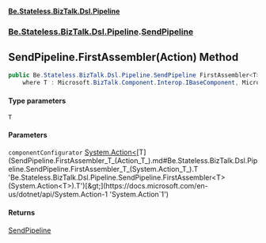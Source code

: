 #### [Be.Stateless.BizTalk.Dsl.Pipeline](README.md 'README')
### [Be.Stateless.BizTalk.Dsl.Pipeline](Be.Stateless.BizTalk.Dsl.Pipeline.md 'Be.Stateless.BizTalk.Dsl.Pipeline').[SendPipeline](SendPipeline.md 'Be.Stateless.BizTalk.Dsl.Pipeline.SendPipeline')

## SendPipeline.FirstAssembler<T>(Action<T>) Method

```csharp
public Be.Stateless.BizTalk.Dsl.Pipeline.SendPipeline FirstAssembler<T>(System.Action<T> componentConfigurator)
    where T : Microsoft.BizTalk.Component.Interop.IBaseComponent, Microsoft.BizTalk.Component.Interop.IPersistPropertyBag;
```
#### Type parameters

<a name='Be.Stateless.BizTalk.Dsl.Pipeline.SendPipeline.FirstAssembler_T_(System.Action_T_).T'></a>

`T`
#### Parameters

<a name='Be.Stateless.BizTalk.Dsl.Pipeline.SendPipeline.FirstAssembler_T_(System.Action_T_).componentConfigurator'></a>

`componentConfigurator` [System.Action&lt;](https://docs.microsoft.com/en-us/dotnet/api/System.Action-1 'System.Action`1')[T](SendPipeline.FirstAssembler_T_(Action_T_).md#Be.Stateless.BizTalk.Dsl.Pipeline.SendPipeline.FirstAssembler_T_(System.Action_T_).T 'Be.Stateless.BizTalk.Dsl.Pipeline.SendPipeline.FirstAssembler<T>(System.Action<T>).T')[&gt;](https://docs.microsoft.com/en-us/dotnet/api/System.Action-1 'System.Action`1')

#### Returns
[SendPipeline](SendPipeline.md 'Be.Stateless.BizTalk.Dsl.Pipeline.SendPipeline')